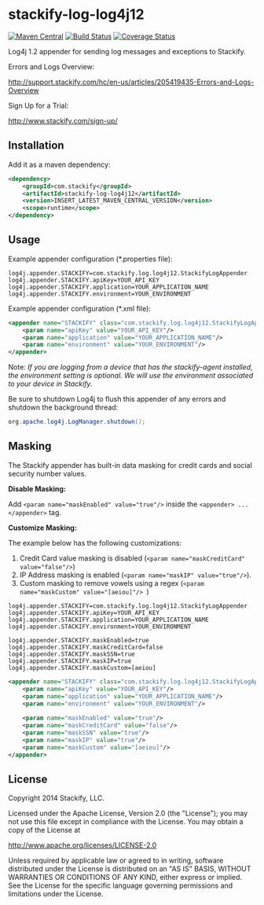 # stackify-log-log4j12

[![Maven Central](https://img.shields.io/maven-central/v/com.stackify/stackify-log-log4j12.svg)](http://mvnrepository.com/artifact/com.stackify/stackify-log-log4j12)
[![Build Status](https://travis-ci.org/stackify/stackify-log-log4j12.png)](https://travis-ci.org/stackify/stackify-log-log4j12)
[![Coverage Status](https://coveralls.io/repos/stackify/stackify-log-log4j12/badge.png?branch=master)](https://coveralls.io/r/stackify/stackify-log-log4j12?branch=master)

Log4j 1.2 appender for sending log messages and exceptions to Stackify.

Errors and Logs Overview:

http://support.stackify.com/hc/en-us/articles/205419435-Errors-and-Logs-Overview

Sign Up for a Trial:

http://www.stackify.com/sign-up/

## Installation

Add it as a maven dependency:
```xml
<dependency>
    <groupId>com.stackify</groupId>
    <artifactId>stackify-log-log4j12</artifactId>
    <version>INSERT_LATEST_MAVEN_CENTRAL_VERSION</version>
    <scope>runtime</scope>
</dependency>
```

## Usage

Example appender configuration (*.properties file):
```properties
log4j.appender.STACKIFY=com.stackify.log.log4j12.StackifyLogAppender
log4j.appender.STACKIFY.apiKey=YOUR_API_KEY
log4j.appender.STACKIFY.application=YOUR_APPLICATION_NAME
log4j.appender.STACKIFY.environment=YOUR_ENVIRONMENT
```

Example appender configuration (*.xml file):
```xml
<appender name="STACKIFY" class="com.stackify.log.log4j12.StackifyLogAppender">
    <param name="apiKey" value="YOUR_API_KEY"/>
    <param name="application" value="YOUR_APPLICATION_NAME"/>
    <param name="environment" value="YOUR_ENVIRONMENT"/>  
</appender>
```

Note: *If you are logging from a device that has the stackify-agent installed, the environment setting is optional. We will use the environment associated to your device in Stackify.*

Be sure to shutdown Log4j to flush this appender of any errors and shutdown the background thread:
```java
org.apache.log4j.LogManager.shutdown();
```


## Masking 

The Stackify appender has built-in data masking for credit cards and social security number values.

**Disable Masking:**

Add `<param name="maskEnabled" value="true"/>` inside the `<appender> ... </appender>` tag.

**Customize Masking:**

The example below has the following customizations: 

1. Credit Card value masking is disabled (`<param name="maskCreditCard" value="false"/>`)
2. IP Address masking is enabled (`<param name="maskIP" value="true"/>`).
3. Custom masking to remove vowels using a regex (`<param name="maskCustom" value="[aeiou]"/> `)

```properties
log4j.appender.STACKIFY=com.stackify.log.log4j12.StackifyLogAppender
log4j.appender.STACKIFY.apiKey=YOUR_API_KEY
log4j.appender.STACKIFY.application=YOUR_APPLICATION_NAME
log4j.appender.STACKIFY.environment=YOUR_ENVIRONMENT
 
log4j.appender.STACKIFY.maskEnabled=true
log4j.appender.STACKIFY.maskCreditCard=false
log4j.appender.STACKIFY.maskSSN=true
log4j.appender.STACKIFY.maskIP=true
log4j.appender.STACKIFY.maskCustom=[aeiou]
```
 
```xml
<appender name="STACKIFY" class="com.stackify.log.log4j12.StackifyLogAppender">
    <param name="apiKey" value="YOUR_API_KEY"/>
    <param name="application" value="YOUR_APPLICATION_NAME"/>
    <param name="environment" value="YOUR_ENVIRONMENT"/>
      
    <param name="maskEnabled" value="true"/>
    <param name="maskCreditCard" value="false"/>
    <param name="maskSSN" value="true"/>
    <param name="maskIP" value="true"/>
    <param name="maskCustom" value="[aeiou]"/> 
</appender>
```


## License

Copyright 2014 Stackify, LLC.

Licensed under the Apache License, Version 2.0 (the "License");
you may not use this file except in compliance with the License.
You may obtain a copy of the License at

   http://www.apache.org/licenses/LICENSE-2.0

Unless required by applicable law or agreed to in writing, software
distributed under the License is distributed on an "AS IS" BASIS,
WITHOUT WARRANTIES OR CONDITIONS OF ANY KIND, either express or implied.
See the License for the specific language governing permissions and
limitations under the License.
